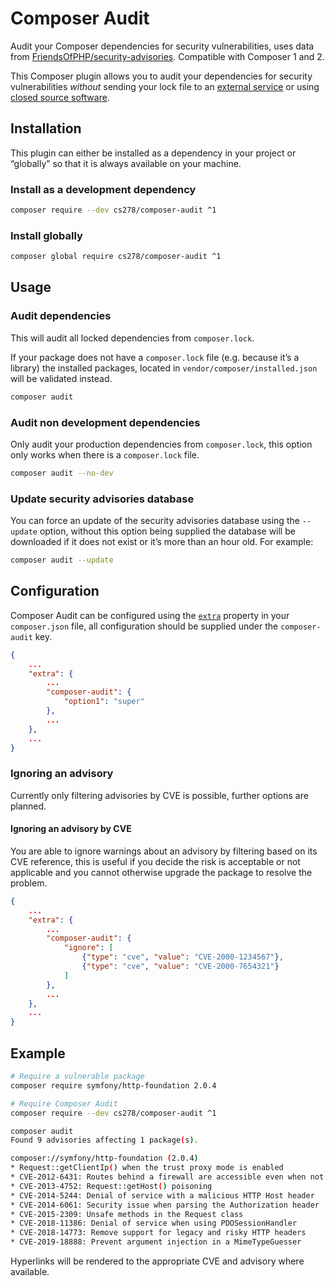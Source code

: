 Composer Audit
==============

Audit your Composer dependencies for security vulnerabilities, uses
data from [FriendsOfPHP/security-advisories][]. Compatible with Composer 1 and 2.

This Composer plugin allows you to audit your dependencies for security
vulnerabilities *without* sending your lock file to an
[external service][security.symfony.com] or using
[closed source software](https://github.com/symfony/cli/issues/37).

Installation
------------

This plugin can either be installed as a dependency in your project or “globally”
so that it is always available on your machine.

### Install as a development dependency

```sh
composer require --dev cs278/composer-audit ^1
```

### Install globally

```sh
composer global require cs278/composer-audit ^1
```

Usage
-----

### Audit dependencies

This will audit all locked dependencies from `composer.lock`.

If your package does not have a `composer.lock` file (e.g. because it’s a
library) the installed packages, located in `vendor/composer/installed.json`
will be validated instead.

```sh
composer audit
```

### Audit non development dependencies

Only audit your production dependencies from `composer.lock`, this option only
works when there is a `composer.lock` file.

```sh
composer audit --no-dev
```

### Update security advisories database

You can force an update of the security advisories database using the `--update`
option, without this option being supplied the database will be downloaded if it
does not exist or it’s more than an hour old. For example:

```sh
composer audit --update
```

Configuration
-------------

Composer Audit can be configured using the [`extra`][composer.json extra] property
in your `composer.json` file, all configuration should be supplied under the
`composer-audit` key.

```json
{
    ...
    "extra": {
        ...
        "composer-audit": {
            "option1": "super"
        },
        ...
    },
    ...
}
```

### Ignoring an advisory

Currently only filtering advisories by CVE is possible, further options are planned.

#### Ignoring an advisory by CVE

You are able to ignore warnings about an advisory by filtering based on its CVE
reference, this is useful if you decide the risk is acceptable or not applicable
and you cannot otherwise upgrade the package to resolve the problem.

```json
{
    ...
    "extra": {
        ...
        "composer-audit": {
            "ignore": [
                {"type": "cve", "value": "CVE-2000-1234567"},
                {"type": "cve", "value": "CVE-2000-7654321"}
            ]
        },
        ...
    },
    ...
}
```

Example
-------

```sh
# Require a vulnerable package
composer require symfony/http-foundation 2.0.4

# Require Composer Audit
composer require --dev cs278/composer-audit ^1

composer audit
Found 9 advisories affecting 1 package(s).

composer://symfony/http-foundation (2.0.4)
* Request::getClientIp() when the trust proxy mode is enabled
* CVE-2012-6431: Routes behind a firewall are accessible even when not logged in
* CVE-2013-4752: Request::getHost() poisoning
* CVE-2014-5244: Denial of service with a malicious HTTP Host header
* CVE-2014-6061: Security issue when parsing the Authorization header
* CVE-2015-2309: Unsafe methods in the Request class
* CVE-2018-11386: Denial of service when using PDOSessionHandler
* CVE-2018-14773: Remove support for legacy and risky HTTP headers
* CVE-2019-18888: Prevent argument injection in a MimeTypeGuesser
```

Hyperlinks will be rendered to the appropriate CVE and advisory where available.

[composer.json extra]: https://getcomposer.org/doc/04-schema.md#extra
[FriendsOfPHP/security-advisories]: https://github.com/FriendsOfPHP/security-advisories
[security.symfony.com]: https://security.symfony.com/
